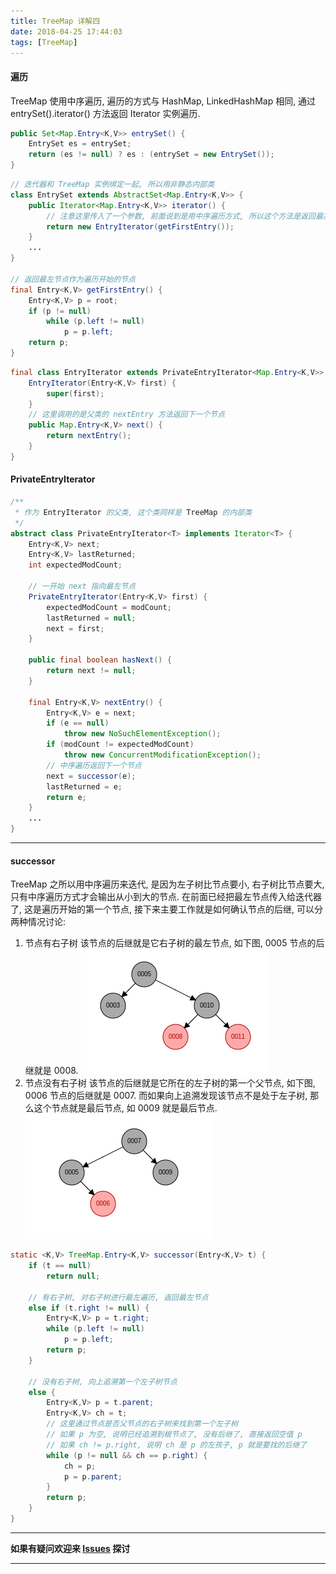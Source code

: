 ```yaml
---
title: TreeMap 详解四
date: 2018-04-25 17:44:03
tags: [TreeMap]
---
```


#### 遍历
TreeMap 使用中序遍历, 遍历的方式与 HashMap, LinkedHashMap 相同, 通过 entrySet().iterator() 方法返回 Iterator 实例遍历.
```java
public Set<Map.Entry<K,V>> entrySet() {
    EntrySet es = entrySet;
    return (es != null) ? es : (entrySet = new EntrySet());
}
```

```java
// 迭代器和 TreeMap 实例绑定一起, 所以用非静态内部类
class EntrySet extends AbstractSet<Map.Entry<K,V>> {
    public Iterator<Map.Entry<K,V>> iterator() {
    	// 注意这里传入了一个参数, 前面说到是用中序遍历方式, 所以这个方法是返回最左节点
        return new EntryIterator(getFirstEntry());
    }
    ...
}

// 返回最左节点作为遍历开始的节点
final Entry<K,V> getFirstEntry() {
    Entry<K,V> p = root;
    if (p != null)
        while (p.left != null)
            p = p.left;
    return p;
}
```

```java
final class EntryIterator extends PrivateEntryIterator<Map.Entry<K,V>> {
    EntryIterator(Entry<K,V> first) {
        super(first);
    }
    // 这里调用的是父类的 nextEntry 方法返回下一个节点
    public Map.Entry<K,V> next() {
        return nextEntry();
    }
}
```

#### PrivateEntryIterator
```java
/**
 * 作为 EntryIterator 的父类, 这个类同样是 TreeMap 的内部类
 */
abstract class PrivateEntryIterator<T> implements Iterator<T> {
    Entry<K,V> next;
    Entry<K,V> lastReturned;
    int expectedModCount;

    // 一开始 next 指向最左节点
    PrivateEntryIterator(Entry<K,V> first) {
        expectedModCount = modCount;
        lastReturned = null;
        next = first;
    }

    public final boolean hasNext() {
        return next != null;
    }

    final Entry<K,V> nextEntry() {
        Entry<K,V> e = next;
        if (e == null)
            throw new NoSuchElementException();
        if (modCount != expectedModCount)
            throw new ConcurrentModificationException();
        // 中序遍历返回下一个节点
        next = successor(e);
        lastReturned = e;
        return e;
    }
    ...
}
```

---

#### successor
TreeMap 之所以用中序遍历来迭代, 是因为左子树比节点要小, 右子树比节点要大, 只有中序遍历方式才会输出从小到大的节点. 在前面已经把最左节点传入给迭代器了, 这是遍历开始的第一个节点, 接下来主要工作就是如何确认节点的后继, 可以分两种情况讨论:
1. 节点有右子树
该节点的后继就是它右子树的最左节点, 如下图, 0005 节点的后继就是 0008.
![](/images/c437439a04c0b2056eebe8aef4806b0.png)
2. 节点没有右子树
该节点的后继就是它所在的左子树的第一个父节点, 如下图, 0006 节点的后继就是 0007. 而如果向上追溯发现该节点不是处于左子树, 那么这个节点就是最后节点, 如 0009 就是最后节点.
![](/images/1ec868d1ffee7d42f8bb0203d34311f.png)
```java
static <K,V> TreeMap.Entry<K,V> successor(Entry<K,V> t) {
    if (t == null)
        return null;

    // 有右子树, 对右子树进行最左遍历, 返回最左节点
    else if (t.right != null) {
        Entry<K,V> p = t.right;
        while (p.left != null)
            p = p.left;
        return p;
    } 

    // 没有右子树, 向上追溯第一个左子树节点
    else {
        Entry<K,V> p = t.parent;
        Entry<K,V> ch = t;
        // 这里通过节点是否父节点的右子树来找到第一个左子树
        // 如果 p 为空, 说明已经追溯到根节点了, 没有后继了, 直接返回空值 p
        // 如果 ch != p.right, 说明 ch 是 p 的左孩子, p 就是要找的后继了
        while (p != null && ch == p.right) {
            ch = p;
            p = p.parent;
        }
        return p;
    }
}
```

---
**如果有疑问欢迎来 [Issues](https://github.com/mysterin/mysterin.github.io/issues) 探讨**

---